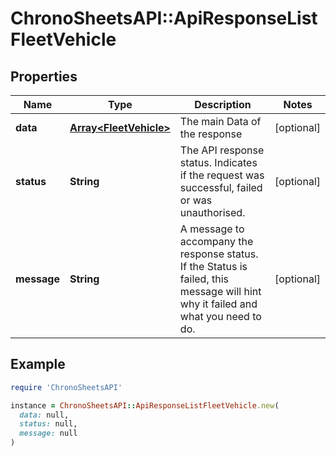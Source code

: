 # ChronoSheetsAPI::ApiResponseListFleetVehicle

## Properties

| Name | Type | Description | Notes |
| ---- | ---- | ----------- | ----- |
| **data** | [**Array&lt;FleetVehicle&gt;**](FleetVehicle.md) | The main Data of the response | [optional] |
| **status** | **String** | The API response status. Indicates if the request was successful, failed or was unauthorised. | [optional] |
| **message** | **String** | A message to accompany the response status.  If the Status is failed, this message will hint why it failed and what you need to do. | [optional] |

## Example

```ruby
require 'ChronoSheetsAPI'

instance = ChronoSheetsAPI::ApiResponseListFleetVehicle.new(
  data: null,
  status: null,
  message: null
)
```


